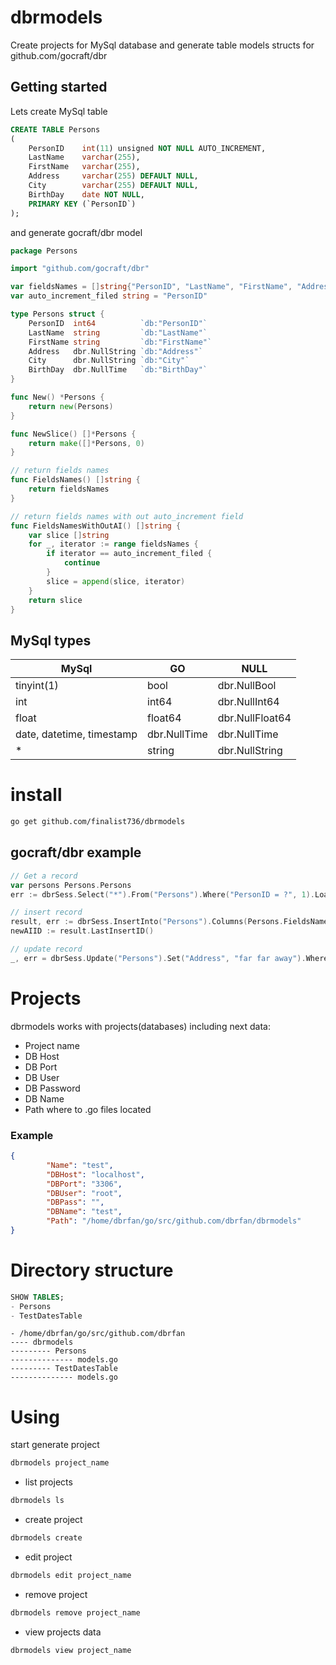 # dbrmodels
Create projects for MySql database and generate table models structs for github.com/gocraft/dbr
## Getting started
Lets create MySql table
```sql
CREATE TABLE Persons
(
    PersonID    int(11) unsigned NOT NULL AUTO_INCREMENT,
    LastName    varchar(255),
    FirstName   varchar(255),
    Address     varchar(255) DEFAULT NULL,
    City        varchar(255) DEFAULT NULL,
	BirthDay 	date NOT NULL,
	PRIMARY KEY (`PersonID`)
);
```
and generate gocraft/dbr model
```go
package Persons

import "github.com/gocraft/dbr"

var fieldsNames = []string{"PersonID", "LastName", "FirstName", "Address", "City"}
var auto_increment_filed string = "PersonID"

type Persons struct {
	PersonID  int64          `db:"PersonID"`
	LastName  string         `db:"LastName"`
	FirstName string         `db:"FirstName"`
	Address   dbr.NullString `db:"Address"`
	City      dbr.NullString `db:"City"`
	BirthDay  dbr.NullTime   `db:"BirthDay"`
}

func New() *Persons {
	return new(Persons)
}

func NewSlice() []*Persons {
	return make([]*Persons, 0)
}

// return fields names
func FieldsNames() []string {
	return fieldsNames
}

// return fields names with out auto_increment field
func FieldsNamesWithOutAI() []string {
	var slice []string
	for _, iterator := range fieldsNames {
		if iterator == auto_increment_filed {
			continue
		}
		slice = append(slice, iterator)
	}
	return slice
}
```
## MySql types
| MySql | GO | NULL |
| ------------- | ------------- | ------------- |
| tinyint(1) | bool | dbr.NullBool |
| int | int64 | dbr.NullInt64 |
| float | float64 | dbr.NullFloat64 |
| date, datetime, timestamp | dbr.NullTime | dbr.NullTime |
| * | string | dbr.NullString |

# install
```bash
go get github.com/finalist736/dbrmodels
```
## gocraft/dbr example
```go
// Get a record
var persons Persons.Persons
err := dbrSess.Select("*").From("Persons").Where("PersonID = ?", 1).Load(&persons)

// insert record
result, err := dbrSess.InsertInto("Persons").Columns(Persons.FieldsNamesWithOutAI()...).Record(&persons).Exec()
newAIID := result.LastInsertID()

// update record
_, err = dbrSess.Update("Persons").Set("Address", "far far away").Where("`PersonID`=?", newAIID).Exec()
```
# Projects

dbrmodels works with projects(databases) including next data:
* Project name
* DB Host
* DB Port
* DB User
* DB Password
* DB Name
* Path where to .go files located

### Example 
```json
{
        "Name": "test",
        "DBHost": "localhost",
        "DBPort": "3306",
        "DBUser": "root",
        "DBPass": "",
        "DBName": "test",
        "Path": "/home/dbrfan/go/src/github.com/dbrfan/dbrmodels"
}
```

# Directory structure

```sql
SHOW TABLES;
- Persons
- TestDatesTable
```
```
- /home/dbrfan/go/src/github.com/dbrfan
---- dbrmodels
--------- Persons
-------------- models.go
--------- TestDatesTable
-------------- models.go
```

# Using
start generate project
```bash
dbrmodels project_name
```
* list projects
```bash
dbrmodels ls
```
* create project
```bash
dbrmodels create
```
* edit project
```bash
dbrmodels edit project_name
```
* remove project
```bash
dbrmodels remove project_name
```
* view projects data
```bash
dbrmodels view project_name
```

